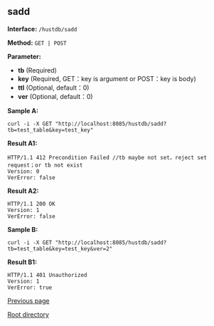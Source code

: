 ## sadd ##

**Interface:** `/hustdb/sadd`

**Method:** `GET | POST`

**Parameter:** 

*  **tb** (Required)  
*  **key** (Required, GET：key is argument or POST：key is body)  
*  **ttl** (Optional, default：0)
*  **ver** (Optional, default：0)    

**Sample A:**

    curl -i -X GET "http://localhost:8085/hustdb/sadd?tb=test_table&key=test_key"

**Result A1:**

	HTTP/1.1 412 Precondition Failed //tb maybe not set，reject set request；or tb not exist
	Version: 0
	VerError: false

**Result A2:**

	HTTP/1.1 200 OK
	Version: 1
	VerError: false

**Sample B:**

    curl -i -X GET "http://localhost:8085/hustdb/sadd?tb=test_table&key=test_key&ver=2"

**Result B1:**

	HTTP/1.1 401 Unauthorized
	Version: 1
	VerError: true

[Previous page](../hustdb.md)

[Root directory](../../../index.md)